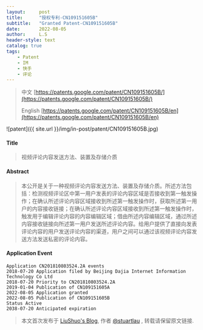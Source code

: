 ```yaml
---
layout:     post
title:      "授权专利-CN109151605B"
subtitle:   "Granted Patent-CN109151605B"
date:       2022-08-05
author:     L.S
header-style: text
catalog: true
tags:
    - Patent
    - IM
    - 快手
    - 评论
---
```

> 中文 [https://patents.google.com/patent/CN109151605B/](https://patents.google.com/patent/CN109151605B/)
>
> English [https://patents.google.com/patent/CN109151605B/en](https://patents.google.com/patent/CN109151605B/en)

![patent]({{ site.url }}/img/in-post/patent/CN109151605B.jpg)
#### Title
> 视频评论内容发送方法、装置及存储介质










#### Abstract
> 本公开是关于一种视频评论内容发送方法、装置及存储介质。所述方法包括：检测视频评论区中第一用户发表的评论内容区域是否接收到第一触发操作；在确认所述评论内容区域接收到所述第一触发操作时，获取所述第一用户的内容接收链接；在确认所述评论内容区域接收到所述第一触发操作时，触发用于编辑评论内容的内容编辑区域；借由所述内容编辑区域，通过所述内容接收链接向所述第一用户发送所述评论内容。给用户提供了直接向发表评论内容的用户发送评论内容的渠道，用户之间可以通过该视频评论内容发送方法发送私密的评论内容。










#### Application Event
```
Application CN201810803524.2A events 
2018-07-20 Application filed by Beijing Dajia Internet Information Technology Co Ltd
2018-07-20 Priority to CN201810803524.2A
2019-01-04 Publication of CN109151605A
2022-08-05 Application granted
2022-08-05 Publication of CN109151605B
Status Active
2038-07-20 Anticipated expiration
```
> 本文首次发布于 [LiuShuo's Blog](https://liushuo.me), 作者 [@stuartlau](http://github.com/stuartlau) ,
转载请保留原文链接.
